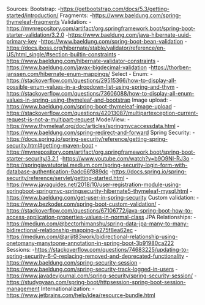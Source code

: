 Sources:
    Bootstrap:
        -https://getbootstrap.com/docs/5.3/getting-started/introduction/
    Fragments:
        -https://www.baeldung.com/spring-thymeleaf-fragments
    Validation:
        -https://mvnrepository.com/artifact/org.springframework.boot/spring-boot-starter-validation/3.2.0
        -https://www.baeldung.com/java-hibernate-uuid-primary-key
        -https://www.baeldung.com/spring-boot-bean-validation
        -https://docs.jboss.org/hibernate/stable/validator/reference/en-US/html_single/#section-builtin-constraints
        -https://www.baeldung.com/hibernate-validator-constraints
        -https://www.baeldung.com/javax-bigdecimal-validation
        -https://thorben-janssen.com/hibernate-enum-mappings/
    Select - Enum:
        -https://stackoverflow.com/questions/29515366/how-to-display-all-possible-enum-values-in-a-dropdown-list-using-spring-and-thym
        -https://stackoverflow.com/questions/73606088/how-to-display-all-enum-values-in-spring-using-thymeleaf-and-bootstrap
    Image upload:
        -https://www.baeldung.com/spring-boot-thymeleaf-image-upload
        -https://stackoverflow.com/questions/42013087/multipartexception-current-request-is-not-a-multipart-request
    ModelView:
        -https://www.thymeleaf.org/doc/articles/springmvcaccessdata.html
        -https://www.baeldung.com/spring-redirect-and-forward
    Spring Security:
        -https://docs.spring.io/spring-security/reference/getting-spring-security.html#getting-maven-boot
        -https://mvnrepository.com/artifact/org.springframework.boot/spring-boot-starter-security/3.2.1
        -https://www.youtube.com/watch?v=b9O9NI-RJ3o
        -https://springjavatutorial.medium.com/spring-security-login-form-with-database-authentication-9adc66f889dc
        -https://docs.spring.io/spring-security/reference/servlet/getting-started.html
        -https://www.javaguides.net/2018/10/user-registration-module-using-springboot-springmvc-springsecurity-hibernate5-thymeleaf-mysql.html
        -https://www.baeldung.com/get-user-in-spring-security
    Custom validation:
        -https://www.bezkoder.com/spring-boot-custom-validation/
        -https://stackoverflow.com/questions/67106772/java-spring-boot-how-to-access-application-properties-values-in-normal-class
    JPA Relationships:
        -https://medium.com/@bectorhimanshu/spring-data-jpa-many-to-many-bidirectional-relationship-mapping-a275f8ea62ec
        -https://medium.com/@arijit83work/bidirectional-relationship-using-onetomany-manytoone-annotation-in-spring-boot-3b91980ca222
    Sessions:
        -https://stackoverflow.com/questions/74683225/updating-to-spring-security-6-0-replacing-removed-and-deprecated-functionality
        -https://www.baeldung.com/spring-security-session
        -https://www.baeldung.com/spring-security-track-logged-in-users
        -https://www.javadevjournal.com/spring-security/spring-security-session/
        -https://studygyaan.com/spring-boot/httpsession-spring-boot-session-management
    Internationalization:
        -https://www.jetbrains.com/help/idea/resource-bundle.html


